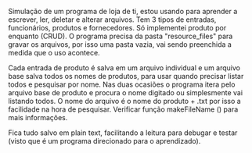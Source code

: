 Simulação de um programa de loja de ti, estou usando para aprender a escrever, ler, deletar e alterar arquivos. Tem 3 tipos de entradas, funcionários, produtos e fornecedores. Só implementei produto por enquanto (CRUD). O programa precisa da pasta "resource_files" para gravar os arquivos, por isso uma pasta vazia, vai sendo preenchida a medida que o uso acontece.

Cada entrada de produto é salva em um arquivo individual e um arquivo base salva todos os nomes de produtos, para usar quando precisar listar todos e pesquisar por nome. Nas duas ocasiões o programa itera pelo arquivo base de produto e procura o nome digitado ou simplesmente vai listando todos. O nome do arquivo é o nome do produto + .txt por isso a facilidade na hora de pesquisar. Verificar função makeFileName () para mais informações.

Fica tudo salvo em plain text, facilitando a leitura para debugar e testar (visto que é um programa direcionado para o aprendizado).
